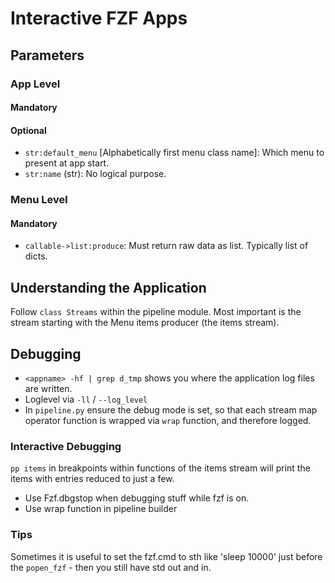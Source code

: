# Interactive FZF Apps

## Parameters

### App Level

#### Mandatory

#### Optional

- `str:default_menu` [Alphabetically first menu class name]: Which menu to present at app start.
- `str:name` (str): No logical purpose.

### Menu Level

#### Mandatory

- `callable->list:produce`: Must return raw data as list. Typically list of dicts.

## Understanding the Application

Follow `class Streams` within the pipeline module.
Most important is the stream starting with the Menu items producer (the items stream).

## Debugging

- `<appname> -hf | grep d_tmp` shows you where the application log files are written.
- Loglevel via `-ll` / `--log_level`
- In `pipeline.py` ensure the debug mode is set, so that each stream map operator function is wrapped via `wrap` function, and therefore logged.

### Interactive Debugging

`pp items` in breakpoints within functions of the items stream will print the items with entries reduced to just a few.

- Use Fzf.dbgstop when debugging stuff while fzf is on.
- Use wrap function in pipeline builder

### Tips

Sometimes it is useful to set the fzf.cmd to sth like 'sleep 10000' just before the `popen_fzf` - then you still have std out
and in.
